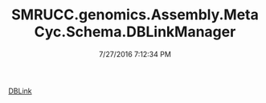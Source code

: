 ﻿---
title: SMRUCC.genomics.Assembly.MetaCyc.Schema.DBLinkManager
date: 7/27/2016 7:12:34 PM
---

[DBLink](T-SMRUCC.genomics.Assembly.MetaCyc.Schema.DBLinkManager.DBLink.html)
